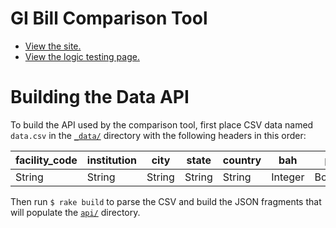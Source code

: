 # GI Bill Comparison Tool

- [View the site.](http://department-of-veterans-affairs.github.io/gi-bill-comparison-tool/)
- [View the logic testing page.](http://department-of-veterans-affairs.github.io/gi-bill-comparison-tool/logic_test.html)

# Building the Data API

To build the API used by the comparison tool, first place CSV data named `data.csv` in the [`_data/`](/_data) directory with the following headers in this order:

| facility_code | institution | city   | state  | country | bah     | poe     | yr      | gibill  | cross   | grad_rate | grad_rate_rank | default_rate | avg_stu_loan_debt | avg_stu_loan_debt_rank | indicator_group |
| ------------- | ----------- | ------ | ------ | ------- | ------- | ------- | ------- | ------- | ------- | --------- | -------------- | ------------ | ----------------- | ---------------------- | --------------- |
| String        | String      | String | String | String  | Integer | Boolean | Boolean | Integer | Integer | Float     | Integer        | Float        | Integer           | Integer                | Integer         |

Then run `$ rake build` to parse the CSV and build the JSON fragments that will populate the [`api/`](/api) directory.
